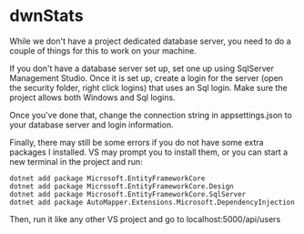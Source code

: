 # dwnStats

While we don't have a project dedicated database server, you need to do a couple of things for this to work on your machine.

If you don't have a database server set up, set one up using SqlServer Management Studio. Once it is set up, create a login for the server 
(open the security folder, right click logins) that uses an Sql login. Make sure the project allows both Windows and Sql logins.

Once you've done that, change the connection string in appsettings.json to your database server and login information.

Finally, there may still be some errors if you do not have some extra packages I installed. VS may prompt you to install them, or you can start a new terminal
in the project and run:
```
dotnet add package Microsoft.EntityFrameworkCore
dotnet add package Microsoft.EntityFrameworkCore.Design
dotnet add package Microsoft.EntityFrameworkCore.SqlServer
dotnet add package AutoMapper.Extensions.Microsoft.DependencyInjection
```
Then, run it like any other VS project and go to localhost:5000/api/users

